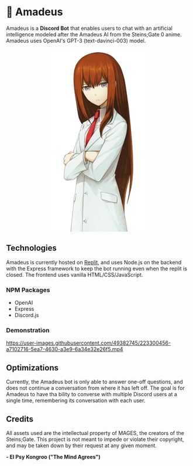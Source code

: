 # 🧠 Amadeus
Amadeus is a **Discord Bot** that enables users to chat with an artificial intelligence modeled after the Amadeus AI from the Steins;Gate 0 anime. Amadeus uses OpenAI's GPT-3 (text-davinci-003) model. 

<div align="center">
  <img src="public/assets/amadeus-transparent.png">
</div>

## Technologies
Amadeus is currently hosted on [Replit](https://amadeus.thomasjvu.repl.co), and uses Node.js on the backend with the Express framework to keep the bot running even when the replit is closed. The frontend uses vanilla HTML/CSS/JavaScript.

### NPM Packages
- OpenAI
- Express
- Discord.js

### Demonstration
https://user-images.githubusercontent.com/49382745/223300456-a7102716-5ea7-4630-a3e9-6a34e32e26f5.mp4


## Optimizations
Currently, the Amadeus bot is only able to answer one-off questions, and does not continue a conversation from where it has left off. The goal is for Amadeus to have tha bility to converse with multiple Discord users at a single time, remembering its conversation with each user.

## Credits
All assets used are the intellectual property of MAGES, the creators of the Steins;Gate. This project is not meant to impede or violate their copyright, and may be taken down by their request at any given moment.

**- El Psy Kongroo ("The Mind Agrees")**
